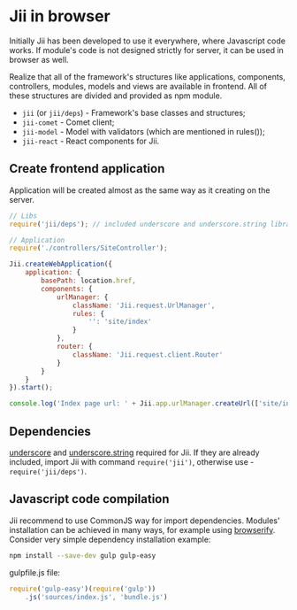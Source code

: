 Jii in browser
====
Initially Jii has been developed to use it everywhere, where Javascript code works. If module's code is not designed strictly for server, it can be used in browser as well.

Realize that all of the framework's structures like applications, components, controllers, modules, models and views are available in frontend.
All of these structures are divided and provided as npm module.

- `jii` (or `jii/deps`) - Framework's base classes and structures;
- `jii-comet` - Comet client;
- `jii-model` - Model with validators (which are mentioned in rules());
- `jii-react` - React components for Jii.

## Create frontend application

Application will be created almost as the same way as it creating on the server.

```js
// Libs
require('jii/deps'); // included underscore and underscore.string libraries

// Application
require('./controllers/SiteController');

Jii.createWebApplication({
    application: {
        basePath: location.href,
        components: {
            urlManager: {
                className: 'Jii.request.UrlManager',
                rules: {
                    '': 'site/index'
                }
            },
            router: {
                className: 'Jii.request.client.Router'
            }
        }
    }
}).start();

console.log('Index page url: ' + Jii.app.urlManager.createUrl(['site/index']));
```

## Dependencies

[underscore](http://underscorejs.org/) and [underscore.string](http://epeli.github.io/underscore.string/) required for Jii. If they are already included, import Jii with command `require('jii')`, otherwise use - `require('jii/deps')`.

## Javascript code compilation

Jii recommend to use CommonJS way for import dependencies. Modules' installation can be achieved in many ways, for example using [browserify](http://browserify.org/).
Consider very simple dependency installation example:

```sh
npm install --save-dev gulp gulp-easy
```

gulpfile.js file:

```js
require('gulp-easy')(require('gulp'))
    .js('sources/index.js', 'bundle.js')
```
